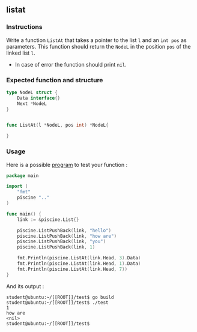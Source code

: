 ## listat

### Instructions

Write a function `ListAt` that takes a pointer to the list `l` and an `int pos` as parameters. This function should return the `NodeL` in the position `pos` of the linked list `l`.

-   In case of error the function should print `nil`.

### Expected function and structure

```go
type NodeL struct {
	Data interface{}
	Next *NodeL
}


func ListAt(l *NodeL, pos int) *NodeL{

}
```

### Usage

Here is a possible [program](TODO-LINK) to test your function :

```go
package main

import (
	"fmt"
	piscine ".."
)

func main() {
	link := &piscine.List{}

	piscine.ListPushBack(link, "hello")
	piscine.ListPushBack(link, "how are")
	piscine.ListPushBack(link, "you")
	piscine.ListPushBack(link, 1)

	fmt.Println(piscine.ListAt(link.Head, 3).Data)
	fmt.Println(piscine.ListAt(link.Head, 1).Data)
	fmt.Println(piscine.ListAt(link.Head, 7))
}
```

And its output :

```console
student@ubuntu:~/[[ROOT]]/test$ go build
student@ubuntu:~/[[ROOT]]/test$ ./test
1
how are
<nil>
student@ubuntu:~/[[ROOT]]/test$
```
